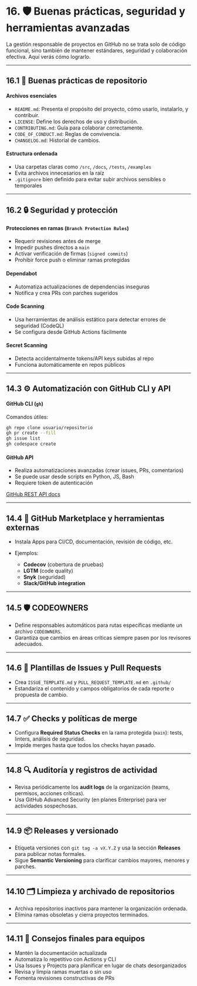 # 16. 🛡️ Buenas prácticas, seguridad y herramientas avanzadas

La gestión responsable de proyectos en GitHub no se trata solo de código funcional, sino también de mantener estándares, seguridad y colaboración efectiva. Aquí verás cómo lograrlo.

---

## 16.1 🧱 Buenas prácticas de repositorio

#### Archivos esenciales

* `README.md`: Presenta el propósito del proyecto, cómo usarlo, instalarlo, y contribuir.
* `LICENSE`: Define los derechos de uso y distribución.
* `CONTRIBUTING.md`: Guía para colaborar correctamente.
* `CODE_OF_CONDUCT.md`: Reglas de convivencia.
* `CHANGELOG.md`: Historial de cambios.

#### Estructura ordenada

* Usa carpetas claras como `/src`, `/docs`, `/tests`, `/examples`
* Evita archivos innecesarios en la raíz
* `.gitignore` bien definido para evitar subir archivos sensibles o temporales

---

## 16.2 🔒 Seguridad y protección

#### Protecciones en ramas (`Branch Protection Rules`)

* Requerir revisiones antes de merge
* Impedir pushes directos a `main`
* Activar verificación de firmas (`signed commits`)
* Prohibir force push o eliminar ramas protegidas

#### Dependabot

* Automatiza actualizaciones de dependencias inseguras
* Notifica y crea PRs con parches sugeridos

#### Code Scanning

* Usa herramientas de análisis estático para detectar errores de seguridad (CodeQL)
* Se configura desde GitHub Actions fácilmente

#### Secret Scanning

* Detecta accidentalmente tokens/API keys subidas al repo
* Funciona automáticamente en repos públicos

---

## 14.3 ⚙️ Automatización con GitHub CLI y API

#### GitHub CLI (`gh`)

Comandos útiles:

```bash
gh repo clone usuario/repositorio
gh pr create --fill
gh issue list
gh codespace create
```

#### GitHub API

* Realiza automatizaciones avanzadas (crear issues, PRs, comentarios)
* Se puede usar desde scripts en Python, JS, Bash
* Requiere token de autenticación

[GitHub REST API docs](https://docs.github.com/en/rest)

---

## 14.4 🧰 GitHub Marketplace y herramientas externas

* Instala Apps para CI/CD, documentación, revisión de código, etc.
* Ejemplos:

  * **Codecov** (cobertura de pruebas)
  * **LGTM** (code quality)
  * **Snyk** (seguridad)
  * **Slack/GitHub integration**

---

## 14.5 🛡️ CODEOWNERS  
- Define responsables automáticos para rutas específicas mediante un archivo `CODEOWNERS`.  
- Garantiza que cambios en áreas críticas siempre pasen por los revisores adecuados.
---
## 14.6 📝 Plantillas de Issues y Pull Requests  
- Crea `ISSUE_TEMPLATE.md` y `PULL_REQUEST_TEMPLATE.md` en `.github/`  
- Estandariza el contenido y campos obligatorios de cada reporte o propuesta de cambio.
---
## 14.7 ✅ Checks y políticas de merge  
- Configura **Required Status Checks** en la rama protegida (`main`): tests, linters, análisis de seguridad.  
- Impide merges hasta que todos los checks hayan pasado.
---
## 14.8 🔍 Auditoría y registros de actividad  
- Revisa periódicamente los **audit logs** de la organización (teams, permisos, acciones críticas).  
- Usa GitHub Advanced Security (en planes Enterprise) para ver actividades sospechosas.
---
## 14.9 📦 Releases y versionado  
- Etiqueta versiones con `git tag -a vX.Y.Z` y usa la sección **Releases** para publicar notas formales.  
- Sigue **Semantic Versioning** para clarificar cambios mayores, menores y parches.
---
## 14.10 🗂️ Limpieza y archivado de repositorios  
- Archiva repositorios inactivos para mantener la organización ordenada.  
- Elimina ramas obsoletas y cierra proyectos terminados.
---
## 14.11 🧠 Consejos finales para equipos

* Mantén la documentación actualizada
* Automatiza lo repetitivo con Actions y CLI
* Usa Issues y Projects para planificar en lugar de chats desorganizados
* Revisa y limpia ramas muertas o sin uso
* Fomenta revisiones constructivas de PRs

